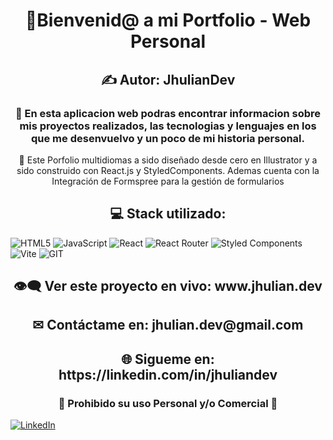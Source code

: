 <h1 align="center">👋Bienvenid@ a mi Portfolio - Web Personal</h1>
<h2 align="center">✍ Autor: JhulianDev</h2>
<h3 align="center">💎 En esta aplicacion web podras encontrar informacion sobre mis proyectos realizados, las tecnologias y lenguajes en los que me desenvuelvo y un poco de mi historia personal.</h3>

<p align="center">💼 Este Porfolio multidiomas a sido diseñado desde cero en Illustrator y a sido construido con React.js y StyledComponents. Ademas cuenta con la Integración de Formspree para la gestión de formularios</p>

<h2 align="center">💻 Stack utilizado:</h2>

![HTML5](https://img.shields.io/badge/html5-%23E34F26.svg?style=for-the-badge&logo=html5&logoColor=white) ![JavaScript](https://img.shields.io/badge/javascript-%23323330.svg?style=for-the-badge&logo=javascript&logoColor=%23F7DF1E) ![React](https://img.shields.io/badge/react-%2320232a.svg?style=for-the-badge&logo=react&logoColor=%2361DAFB) ![React Router](https://img.shields.io/badge/React_Router-CA4245?style=for-the-badge&logo=react-router&logoColor=white) ![Styled Components](https://img.shields.io/badge/styled--components-DB7093?style=for-the-badge&logo=styled-components&logoColor=white) ![Vite](https://img.shields.io/badge/vite-%23646CFF.svg?style=for-the-badge&logo=vite&logoColor=white) ![GIT](https://img.shields.io/badge/Git-fc6d26?style=for-the-badge&logo=git&logoColor=white)

<h2 align="center">👁‍🗨 Ver este proyecto en vivo: www.jhulian.dev</h2>

<h2 align="center">✉ Contáctame en: jhulian.dev@gmail.com</h2>

<h2 align="center">🌐 Sigueme en: https://linkedin.com/in/jhuliandev</h2>

<h3 align="center">🛑 Prohibido su uso Personal y/o Comercial 🛑</h3>

[![LinkedIn](https://img.shields.io/badge/LinkedIn-%230077B5.svg?logo=linkedin&logoColor=white)](https://linkedin.com/in/jhuliandev) 
